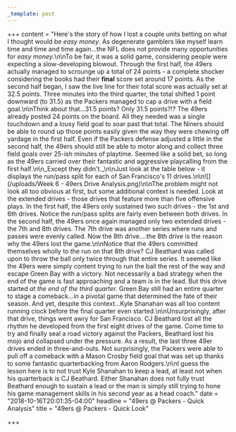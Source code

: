 ```yaml
---
_template: post
---
```



+++
content = "Here's the story of how I lost a couple units betting on what I thought would be _easy money_. As degenerate gamblers like myself learn time and time and time again...the NFL does not provide many opportunities for _easy money_.\n\nTo be fair, it was a solid game, considering people were expecting a slow-developing blowout. Through the first half, the 49ers actually managed to scrounge up a total of 24 points - a complete shocker considering the books had their **final** score set around 17 points. As the second half began, I saw the live line for their total score was actually set at 32.5 points. Three minutes into the third quarter, the total shifted 1 point downward (to 31.5) as the Packers managed to cap a drive with a field goal.\n\nThink about that...31.5 points? Only 31.5 points?!? The 49ers already posted 24 points on the board. All they needed was a single touchdown and a lousy field goal to soar past that total. The Niners should be able to round up those points easily given the way they were chewing off yardage in the first half. Even if the Packers defense adjusted a little in the second half, the 49ers should still be able to motor along and collect three field goals over 25-ish minutes of playtime. Seemed like a solid bet, so long as the 49ers carried over their fantastic and aggressive playcalling from the first half.\n\n_Except they didn't._\n\nJust look at the table below - it displays the run/pass split for each of San Francisco's 11 drives.\n\n![](/uploads/Week 6 - 49ers Drive Analysis.png)\n\nThe problem might not look all too obvious at first, but some additional context is needed. Look at the extended drives - those drives that feature more than five offensive plays. In the first half, the 49ers only sustained two such drives - the 1st and 6th drives. Notice the run/pass splits are fairly even between both drives. In the second half, the 49ers once again managed only two extended drives - the 7th and 8th drives. The 7th drive was another series where runs and passes were evenly called. Now the 8th drive....the 8th drive is the reason why the 49ers lost the game.\n\nNotice that the 49ers committed themselves wholly to the run on that 8th drive? CJ Beathard was called upon to throw the ball only twice through that entire series. It seemed like the 49ers were simply content trying to run the ball the rest of the way and escape Green Bay with a victory. Not necessarily a bad strategy when the end of the game is fast approaching and a team is in the lead. But this drive started _at the end of the third quarter._ Green Bay still had an entire quarter to stage a comeback...in a pivotal game that determined the fate of their season. And yet, despite this context...Kyle Shanahan was all too content running clock before the final quarter even started.\n\nUnsurprisingly, after that drive, things went awry for San Francisco. CJ Beathard lost all the rhythm he developed from the first eight drives of the game. Come time to try and finally seal a road victory against the Packers, Beathard lost his mojo and collapsed under the pressure. As a result, the last three 49er drives ended in three-and-outs. Not surprisingly, the Packers were able to pull off a comeback with a Mason Crosby field goal that was set up thanks to some fantastic quarterbacking from Aaron Rodgers.\n\nI guess the lesson here is to not trust Kyle Shanahan to keep a lead, at least not when his quarterback is CJ Beathard. Either Shanahan does not fully trust Beathard enough to sustain a lead or the man is simply still trying to hone his game management skills in his second year as a head coach."
date = "2018-10-16T20:01:35-04:00"
headline = "49ers @ Packers - Quick Analysis"
title = "49ers @ Packers - Quick Look"

+++
